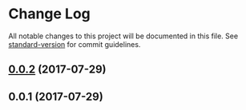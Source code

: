 # Change Log

All notable changes to this project will be documented in this file. See [standard-version](https://github.com/conventional-changelog/standard-version) for commit guidelines.

<a name="0.0.2"></a>
## [0.0.2](https://github.com/walmokrani/postcss-unit-converter/compare/v0.0.1...v0.0.2) (2017-07-29)



<a name="0.0.1"></a>
## 0.0.1 (2017-07-29)
